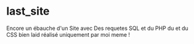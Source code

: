 # last_site

Encore un ébauche d'un Site avec Des requetes SQL et du PHP du et du CSS bien laid réalisé uniquement par moi meme !
